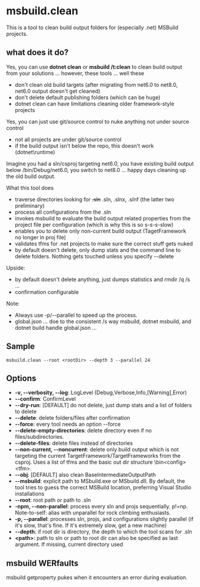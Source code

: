 ﻿# msbuild.clean

This is a tool to clean build output folders for (especially .net) MSBuild projects.

## what does it do?

Yes, you can use **dotnet clean** or **msbuild /t:clean** to clean build output from your solutions ... however, these tools ... well these
- don't clean old build targets (after migrating from net6.0 to net8.0, net6.0 output doesn't get cleaned)
- don't delete default publishing folders (which can be huge)
- dotnet clean can have limitations cleaning older framework-style projects

Yes, you can just use git/source control to nuke anything not under source control
- not all projects are under git/source control
- if the build output isn't below the repo, this doesn't work (dotnet\runtime)

Imagine you had a sln/csproj targeting net6.0, you have existing build output below /bin/Debug/net6.0, you switch to net8.0 ... happy days cleaning up the old build output.

What this tool does
- traverse directories looking for ~~.sln~~ .sln, .slnx, .slnf (the latter two preliminary)
- process all configurations from the .sln
- invokes msbuild to evaluate the build output related properties from the project file per configuration (which is why this is so s-s-s-slow)
- enables you to delete only non-current build output (TagetFramework no longer in proj file)
- validates tfms for .net projects to make sure the correct stuff gets nuked
- by default doesn't delete, only dump stats and the command line to delete folders. Nothing gets touched unless you specify --delete

Upside:
- by default doesn't delete anything, just dumps statistics and rmdir /q /s ...
- confirmation configurable

Note:
- Always use -p/--parallel to speed up the process.
- global.json ... doe to the consistent /s way msbuild, dotnet msbuild, and dotnet build handle global.json ... 

## Sample
`msbuild.clean --root <rootDir> --depth 3 --parallel 24`

## Options
  - **-v, --verbosity, --log**: LogLevel (Debug,Verbose,Info,[Warning],Error)
  - **--confirm**: ConfirmLevel
  - **--dry-run**: [DEFAULT] do not delete, just dump stats and a list of folders to delete
  - **--delete**: delete folders/files after confirmation
  - **--force**: every tool needs an option --force
  - **--delete-empty-directories**: delete directory even if no files/subdirectories.
  - **--delete-files**: delete files instead of directories
  - **--non-current, --noncurrent**: delete only build output which is not targeting the current TargetFramework/TargetFrameworks from the csproj. Uses a list of tfms and the basic out dir structure \bin\<config>\<tfm>.
  - **--obj**: [DEFAULT] also clean BaseIntermediateOutputPath
  - **--msbuild**: explicit path to MSbuild.exe or MSbuild.dll. By default, the tool tries to guess the correct MSBuild location, preferring Visual Studio installations
  - **--root**: root path or path to .sln
  - **-npm, --non-parallel**: process every sln and projs sequentially. p!=np. Note-to-self: alias with unparallel for rock climbing enthusiasts.
  - **-p, --parallel**: processes sln, projs, and configurations slightly parallel (if it's slow, that's fine. If it's extremely slow, get a new machine)
  - **--depth**: if root dir is directory, the depth to which the tool scans for .sln
  - **\<path\>**: path to sln or path to root dir can also be specified as last argument. If missing, current directory used

## msbuild WERfaults
msbuild getproperty pukes when it encounters an error during evaluation.
